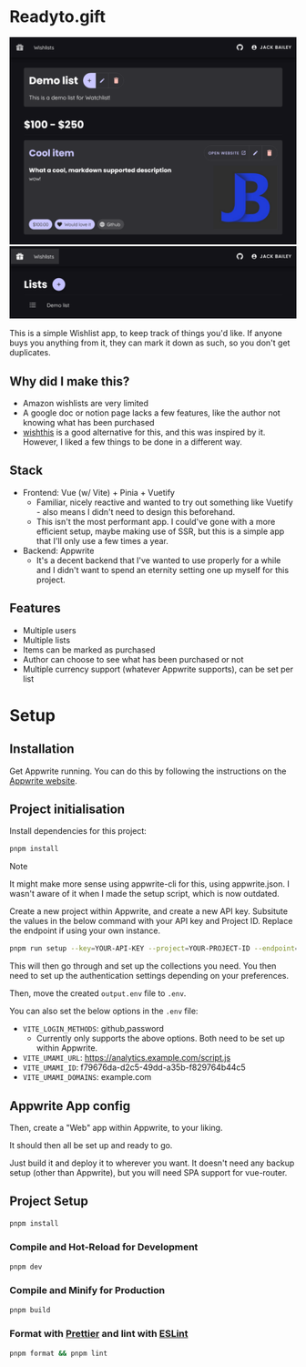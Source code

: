 # Readyto.gift

![list with 1 item](<docs/Screenshot 2024-06-29 at 17-52-37 Wishlist.png>)
![list of lists with 1 list](<docs/Screenshot 2024-06-29 at 17-51-25 Wishlist.png>)

This is a simple Wishlist app, to keep track of things you'd like. If anyone buys you anything from it, they can mark it down as such, so you don't get duplicates.

## Why did I make this?

- Amazon wishlists are very limited
- A google doc or notion page lacks a few features, like the author not knowing what has been purchased
- [wishthis](https://github.com/wishthis/wishthis) is a good alternative for this, and this was inspired by it. However, I liked a few things to be done in a different way.

## Stack

- Frontend: Vue (w/ Vite) + Pinia + Vuetify
    - Familiar, nicely reactive and wanted to try out something like Vuetify - also means I didn't need to design this beforehand.
    - This isn't the most performant app. I could've gone with a more efficient setup, maybe making use of SSR, but this is a simple app that I'll only use a few times a year. 
- Backend: Appwrite
    - It's a decent backend that I've wanted to use properly for a while and I didn't want to spend an eternity setting one up myself for this project.

## Features

- Multiple users
- Multiple lists
- Items can be marked as purchased
- Author can choose to see what has been purchased or not
- Multiple currency support (whatever Appwrite supports), can be set per list

# Setup

## Installation

Get Appwrite running. You can do this by following the instructions on the [Appwrite website](https://appwrite.io/docs/installation).

## Project initialisation

Install dependencies for this project:

```sh
pnpm install
```

> [!NOTE]  
> It might make more sense using appwrite-cli for this, using appwrite.json. I wasn't aware of it when I made the setup script, which is now outdated.

Create a new project within Appwrite, and create a new API key. Subsitute the values in the below command with your API key and Project ID. Replace the endpoint if using your own instance.

```sh
pnpm run setup --key=YOUR-API-KEY --project=YOUR-PROJECT-ID --endpoint=https://cloud.appwrite.io/v1
```

This will then go through and set up the collections you need. You then need to set up the authentication settings depending on your preferences.

Then, move the created `output.env` file to `.env`.

You can also set the below options in the `.env` file:

- `VITE_LOGIN_METHODS`: github,password
    - Currently only supports the above options. Both need to be set up within Appwrite.
- `VITE_UMAMI_URL`: https://analytics.example.com/script.js
- `VITE_UMAMI_ID`: f79676da-d2c5-49dd-a35b-f829764b44c5
- `VITE_UMAMI_DOMAINS`: example.com

## Appwrite App config

Then, create a "Web" app within Appwrite, to your liking.

It should then all be set up and ready to go.

Just build it and deploy it to wherever you want. It doesn't need any backup setup (other than Appwrite), but you will need SPA support for vue-router.

## Project Setup

```sh
pnpm install
```

### Compile and Hot-Reload for Development

```sh
pnpm dev
```

### Compile and Minify for Production

```sh
pnpm build
```

### Format with [Prettier](https://prettier.io/) and lint with [ESLint](https://eslint.org/)

```sh
pnpm format && pnpm lint
```
